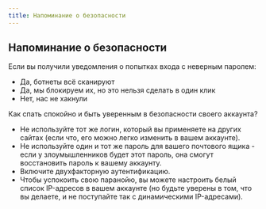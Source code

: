 ```yaml
---
title: Напоминание о безопасности
---
```


## Напоминание о безопасности
Если вы получили уведомления о попытках входа с неверным паролем:
- Да, ботнеты всё сканируют
- Да, мы блокируем их, но это нельзя сделать в один клик
- Нет, нас не хакнули

Как спать спокойно и быть уверенным в безопасности своего аккаунта?
- Не используйте тот же логин, который вы применяете на других сайтах (если что, его можно легко изменить в вашем аккаунте).
- Не используйте один и тот же пароль для вашего почтового ящика - если у злоумышленников будет этот пароль, она смогут восстановить пароль к вашему аккаунту.
- Включите двухфакторную аутентификацию.
- Чтобы успокоить свою паранойю, вы можете настроить белый список IP-адресов в вашем аккаунте (но будьте уверены в том, что вы делаете, и не поступайте так с динамическими IP-адресами).
